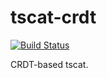 # tscat-crdt

[![Build Status](https://github.com/davidbrochart/tscat-crdt/workflows/test/badge.svg)](https://github.com/davidbrochart/tscat-crdt/actions)

CRDT-based tscat.
